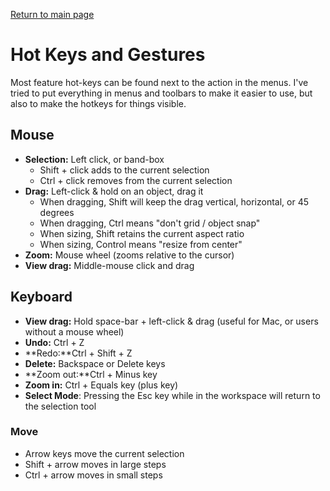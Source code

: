 [Return to main page](README.md)
# Hot Keys and Gestures

Most feature hot-keys can be found next to the action in the menus.  I've tried to put everything in menus and toolbars to make it easier to use, but also to make the hotkeys for things visible.

## Mouse
* **Selection:** Left click, or band-box
  * Shift + click adds to the current selection
  * Ctrl + click removes from the current selection
* **Drag:** Left-click & hold on an object, drag it
  * When dragging, Shift will keep the drag vertical, horizontal, or 45 degrees
  * When dragging, Ctrl means "don't grid / object snap"
  * When sizing, Shift retains the current aspect ratio
  * When sizing, Control means "resize from center"
* **Zoom:** Mouse wheel (zooms relative to the cursor)
* **View drag:** Middle-mouse click and drag

## Keyboard
* **View drag:** Hold space-bar + left-click & drag (useful for Mac, or users without a mouse wheel)
* **Undo:** Ctrl + Z
* **Redo:**Ctrl + Shift + Z
* **Delete:** Backspace or Delete keys
* **Zoom out:**Ctrl + Minus key
* **Zoom in:** Ctrl + Equals key (plus key)
* **Select Mode**: Pressing the Esc key while in the workspace will return to the selection tool

### Move
* Arrow keys move the current selection
* Shift + arrow moves in large steps
* Ctrl + arrow moves in small steps
